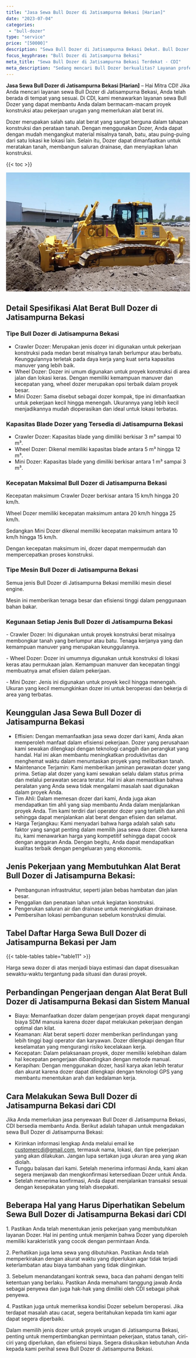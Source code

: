 ```yaml
---
title: "Jasa Sewa Bull Dozer di Jatisampurna Bekasi [Harian]"
date: "2023-07-04"
categories:
 - "bull-dozer"
type: "service"
price: "[50000]"
description: "Sewa Bull Dozer di Jatisampurna Bekasi Dekat. Bull Dozer ini menjadi solusi utama dalam proyek pembangunan sebagai alat berat powerful dan produktif. Dapatkan informasi lengkap dengan menghubungi kami."
focus_keyphrase: "Bull Dozer di Jatisampurna Bekasi"
meta_title: "Sewa Bull Dozer di Jatisampurna Bekasi Terdekat - CDI"
meta_description: "Sedang mencari Bull Dozer berkualitas? Layanan profesional kami siap melayani dengan harga kompetitif. Klik untuk info lebih lanjut."
---
```


**Jasa Sewa Bull Dozer di Jatisampurna Bekasi [Harian]** – Hai Mitra CDI! Jika Anda mencari layanan sewa Bull Dozer di Jatisampurna Bekasi, Anda telah berada di tempat yang sesuai. Di CDI, kami menawarkan layanan sewa Bull Dozer yang dapat membantu Anda dalam bermacam-macam proyek konstruksi atau pekerjaan urugan yang memerlukan alat berat ini.

Dozer merupakan salah satu alat berat yang sangat berguna dalam tahapan konstruksi dan perataan tanah. Dengan menggunakan Dozer, Anda dapat dengan mudah mengangkut material misalnya tanah, batu, atau puing-puing dari satu lokasi ke lokasi lain. Selain itu, Dozer dapat dimanfaatkan untuk meratakan tanah, membangun saluran drainase, dan menyiapkan lahan konstruksi.

{{< toc >}}

![Jasa Sewa Bull Dozer di Jatisampurna Bekasi [Harian]](/images/bull-dozer/bull-dozer-22.jpg)

## Detail Spesifikasi Alat Berat Bull Dozer di Jatisampurna Bekasi

### Tipe Bull Dozer di Jatisampurna Bekasi

*   Crawler Dozer: Merupakan jenis dozer ini digunakan untuk pekerjaan konstruksi pada medan berat misalnya tanah berlumpur atau berbatu. Keunggulannya terletak pada daya kerja yang kuat serta kapasitas manuver yang lebih baik.
*   Wheel Dozer: Dozer ini umum digunakan untuk proyek konstruksi di area jalan dan lokasi keras. Dengan memiliki kemampuan manuver dan kecepatan yang, wheel dozer merupakan opsi terbaik dalam proyek besar.
*   Mini Dozer: Sama disebut sebagai dozer kompak, tipe ini dimanfaatkan untuk pekerjaan kecil hingga menengah. Ukurannya yang lebih kecil menjadikannya mudah dioperasikan dan ideal untuk lokasi terbatas.

### Kapasitas Blade Dozer yang Tersedia di Jatisampurna Bekasi

*   Crawler Dozer: Kapasitas blade yang dimiliki berkisar 3 m³ sampai 10 m³.
*   Wheel Dozer: Dikenal memiliki kapasitas blade antara 5 m³ hingga 12 m³.
*   Mini Dozer: Kapasitas blade yang dimiliki berkisar antara 1 m³ sampai 3 m³.

### Kecepatan Maksimal Bull Dozer di Jatisampurna Bekasi

Kecepatan maksimum Crawler Dozer berkisar antara 15 km/h hingga 20 km/h.

Wheel Dozer memiliki kecepatan maksimum antara 20 km/h hingga 25 km/h.

Sedangkan Mini Dozer dikenal memiliki kecepatan maksimum antara 10 km/h hingga 15 km/h.

Dengan kecepatan maksimum ini, dozer dapat mempermudah dan mempercepatkan proses konstruksi.

### Tipe Mesin Bull Dozer di Jatisampurna Bekasi

Semua jenis Bull Dozer di Jatisampurna Bekasi memiliki mesin diesel engine.

Mesin ini memberikan tenaga besar dan efisiensi tinggi dalam penggunaan bahan bakar.

### Kegunaan Setiap Jenis Bull Dozer di Jatisampurna Bekasi

\- Crawler Dozer: Ini digunakan untuk proyek konstruksi berat misalnya membongkar tanah yang berlumpur atau batu. Tenaga kerjanya yang dan kemampuan manuver yang merupakan keunggulannya.

\- Wheel Dozer: Dozer ini umumnya digunakan untuk konstruksi di lokasi keras atau permukaan jalan. Kemampuan manuver dan kecepatan tinggi membuatnya amat efisien dalam pekerjaan.

\- Mini Dozer: Jenis ini digunakan untuk proyek kecil hingga menengah. Ukuran yang kecil memungkinkan dozer ini untuk beroperasi dan bekerja di area yang terbatas.

## Keunggulan Jasa Sewa Bull Dozer di Jatisampurna Bekasi

*   Effisien: Dengan memanfaatkan jasa sewa dozer dari kami, Anda akan memperoleh manfaat dalam efisiensi pekerjaan. Dozer yang perusahaan kami sewakan dilengkapi dengan teknologi canggih dan perangkat yang handal. Hal ini akan membantu meningkatkan produktivitas dan menghemat waktu dalam menuntaskan proyek yang melibatkan tanah.
*   Maintenance Terjamin: Kami memberikan jaminan perawatan dozer yang prima. Setiap alat dozer yang kami sewakan selalu dalam status prima dan melalui perawatan secara teratur. Hal ini akan memastikan bahwa peralatan yang Anda sewa tidak mengalami masalah saat digunakan dalam proyek Anda.
*   Tim Ahli: Dalam memesan dozer dari kami, Anda juga akan mendapatkan tim ahli yang siap membantu Anda dalam menjalankan proyek Anda. Tim kami terdiri dari operator dozer yang terlatih dan ahli sehingga dapat menjalankan alat berat dengan efisien dan selamat.
*   Harga Terjangkau: Kami menyadari bahwa harga adalah salah satu faktor yang sangat penting dalam memilih jasa sewa dozer. Oleh karena itu, kami menawarkan harga yang kompetitif sehingga dapat cocok dengan anggaran Anda. Dengan begitu, Anda dapat mendapatkan kualitas terbaik dengan pengeluaran yang ekonomis.

## Jenis Pekerjaan yang Membutuhkan Alat Berat Bull Dozer di Jatisampurna Bekasi:

*   Pembangunan infrastruktur, seperti jalan bebas hambatan dan jalan besar.
*   Penggalian dan penataan lahan untuk kegiatan konstruksi.
*   Pengerukan saluran air dan drainase untuk meningkatkan drainase.
*   Pembersihan lokasi pembangunan sebelum konstruksi dimulai.

## Tabel Daftar Harga Sewa Bull Dozer di Jatisampurna Bekasi per Jam

{{< table-tables table="table11" >}}

Harga sewa dozer di atas menjadi biaya estimasi dan dapat disesuaikan sewaktu-waktu tergantung pada situasi dan durasi proyek.

## Perbandingan Pengerjaan dengan Alat Berat Bull Dozer di Jatisampurna Bekasi dan Sistem Manual

*   Biaya: Memanfaatkan dozer dalam pengerjaan proyek dapat mengurangi biaya SDM manusia karena dozer dapat melakukan pekerjaan dengan optimal dan kilat.
*   Keamanan: Alat berat seperti dozer memberikan perlindungan yang lebih tinggi bagi operator dan karyawan. Dozer dilengkapi dengan fitur keselamatan yang mengurangi risiko kecelakaan kerja.
*   Kecepatan: Dalam pelaksanaan proyek, dozer memiliki kelebihan dalam hal kecepatan pengerjaan dibandingkan dengan metode manual.
*   Kerapihan: Dengan menggunakan dozer, hasil karya akan lebih teratur dan akurat karena dozer dapat dilengkapi dengan teknologi GPS yang membantu menentukan arah dan kedalaman kerja.

## Cara Melakukan Sewa Bull Dozer di Jatisampurna Bekasi dari CDI

Jika Anda memerlukan jasa penyewaan Bull Dozer di Jatisampurna Bekasi, CDI bersedia membantu Anda. Berikut adalah tahapan untuk mengadakan sewa Bull Dozer di Jatisampurna Bekasi:

*   Kirimkan informasi lengkap Anda melalui email ke customercdi@gmail.com, termasuk nama, lokasi, dan tipe pekerjaan yang akan dilakukan. Jangan lupa sertakan juga ukuran area yang akan diolah.
*   Tunggu balasan dari kami. Setelah menerima informasi Anda, kami akan segera menjawab dan mengkonfirmasi ketersediaan Dozer untuk Anda.
*   Setelah menerima konfirmasi, Anda dapat menjalankan transaksi sesuai dengan kesepakatan yang telah disepakati.

## Beberapa Hal yang Harus Diperhatikan Sebelum Sewa Bull Dozer di Jatisampurna Bekasi dari CDI

1\.  Pastikan Anda telah menentukan jenis pekerjaan yang membutuhkan layanan Dozer. Hal ini penting untuk menjamin bahwa Dozer yang diperoleh memiliki karakteristik yang cocok dengan permintaan Anda.

2\.  Perhatikan juga lama sewa yang dibutuhkan. Pastikan Anda telah memperkirakan dengan akurat waktu yang diperlukan agar tidak terjadi keterlambatan atau biaya tambahan yang tidak diinginkan.

3\.  Sebelum menandatangani kontrak sewa, baca dan pahami dengan teliti ketentuan yang berlaku. Pastikan Anda memahami tanggung jawab Anda sebagai penyewa dan juga hak-hak yang dimiliki oleh CDI sebagai pihak penyewa.

4\.  Pastikan juga untuk memeriksa kondisi Dozer sebelum beroperasi. Jika terdapat masalah atau cacat, segera beritahukan kepada tim kami agar dapat segera diperbaiki.

Dalam memilih jenis dozer untuk proyek urugan di Jatisampurna Bekasi, penting untuk mempertimbangkan permintaan pekerjaan, status tanah, ciri-ciri yang diperlukan, dan efisiensi biaya. Segera diskusikan kebutuhan Anda kepada kami perihal sewa Bull Dozer di Jatisampurna Bekasi.